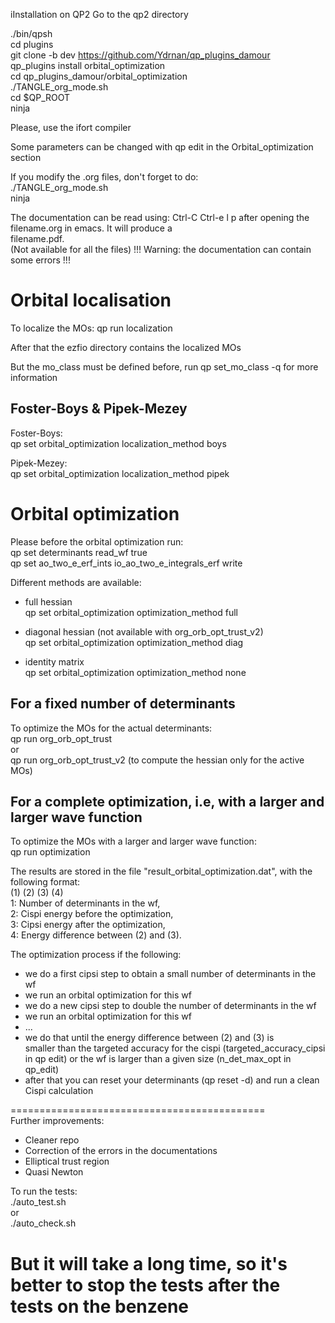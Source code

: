 iInstallation on QP2 
Go to the qp2 directory 
 
./bin/qpsh  
cd plugins  
git clone -b dev https://github.com/Ydrnan/qp_plugins_damour  
qp_plugins install orbital_optimization  
cd qp_plugins_damour/orbital_optimization  
./TANGLE_org_mode.sh  
cd $QP_ROOT  
ninja  
  
Please, use the ifort compiler  
  
Some parameters can be changed with qp edit in the Orbital_optimization section 
 
If you modify the .org files, don't forget to do:  
./TANGLE_org_mode.sh  
ninja  
 
The documentation can be read using: 
Ctrl-C Ctrl-e l p 
after opening the filename.org in emacs. It will produce a  
filename.pdf.  
(Not available for all the files) 
!!! Warning: the documentation can contain some errors !!! 

# Orbital localisation
To localize the MOs: 
qp run localization 
 
After that the ezfio directory contains the localized MOs 
 
But the mo_class must be defined before, run qp set_mo_class -q for more information 
 
## Foster-Boys & Pipek-Mezey
Foster-Boys:  
qp set orbital_optimization localization_method boys 
 
Pipek-Mezey:  
qp set orbital_optimization localization_method pipek 

# Orbital optimization 
Please before the orbital optimization run:  
qp set determinants read_wf true  
qp set ao_two_e_erf_ints io_ao_two_e_integrals_erf write  

Different methods are available:  
- full hessian  
qp set orbital_optimization optimization_method full  
 
- diagonal hessian (not available with org_orb_opt_trust_v2)  
qp set orbital_optimization optimization_method diag  
 
- identity matrix  
qp set orbital_optimization optimization_method none  
 
## For a fixed number of determinants
To optimize the MOs for the actual determinants:  
qp run org_orb_opt_trust  
or  
qp run org_orb_opt_trust_v2 (to compute the hessian only for the active MOs)  
 
## For a complete optimization, i.e, with a larger and larger wave function
To optimize the MOs with a larger and larger wave function:  
qp run optimization  
 
The results are stored in the file "result_orbital_optimization.dat",
with the following format:  
(1) (2) (3) (4)  
1: Number of determinants in the wf,  
2: Cispi energy before the optimization,   
3: Cipsi energy after the optimization,  
4: Energy difference between (2) and (3).  
 
The optimization process if the following: 
- we do a first cipsi step to obtain a small number of determinants in the wf 
- we run an orbital optimization for this wf 
- we do a new cipsi step to double the number of determinants in the wf 
- we run an orbital optimization for this wf 
- ... 
- we do that until the energy difference between (2) and (3) is  
  smaller than the targeted accuracy for the cispi (targeted_accuracy_cipsi in qp edit) 
  or the wf is larger than a given size (n_det_max_opt in qp_edit) 
- after that you can reset your determinants (qp reset -d) and run a clean Cispi calculation 
 
============================================  
Further improvements: 
- Cleaner repo 
- Correction of the errors in the documentations 
- Elliptical trust region 
- Quasi Newton 
 
To run the tests:  
./auto_test.sh  
or   
./auto_check.sh  
 
But it will take a long time, so it's better to stop the tests after the tests on the benzene 
===========================================  
